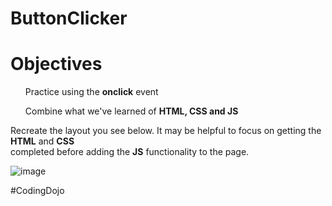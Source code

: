 # ButtonClicker

<h1>Objectives</h1>

<ul>Practice using the <b>onclick</b> event</ul>
<ul>Combine what we've learned of <b>HTML, CSS and JS</b></ul>

Recreate the layout you see below. It may be helpful to focus on getting the <b>HTML</b> and <b>CSS</b><br> completed before adding the <b>JS</b> functionality to the page.

![image](https://user-images.githubusercontent.com/124546382/230507705-29726b1e-e70b-4a82-a9c4-0b2f076e3741.png)

#CodingDojo
